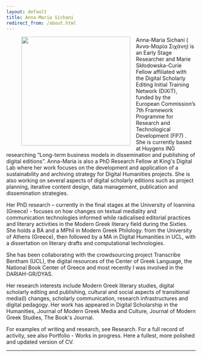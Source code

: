 ```yaml
---
layout: default
title: Anna-Maria Sichani
redirect_from: /about.html
---
```

<figure>
	<img src="../images/anna-maria 07.jpg" width="290px" style="float: left; margin-right: 15px; margin-bottom: 15px;" />
</figure>

Anna-Maria Sichani  ( Άννα-Μαρία Σιχάνη) is an Early Stage Researcher and Marie Skłodowska-Curie Fellow affiliated with the Digital Scholarly Editing Initial Training Network (DiXiT), funded by the European Commission’s 7th Framework Programme for Research and Technological Development (FP7) . She is currently based at Huygens ING researching “Long-term business models in dissemination and publishing of digital editions”. Anna-Maria is also a PhD Research Fellow at King's Digital Lab  where her work focuses on the development and application of a sustainability and archiving strategy for Digital Humanities projects. She is also working on several aspects of digital scholarly editions such as project planning, iterative content design, data management, publication and dissemination strategies.

Her PhD research – currently in the final stages at the University of Ioannina (Greece) - focuses on how changes on textual mediality and communication technologies informed while radicalised editorial practices and literary activities in the Modern Greek literary field during the Sixties. She holds a BA and a MPhil in Modern Greek Philology. from the University of Athens (Greece), then followed by a MA in Digital Humanities in UCL, with a dissertation on literary drafts and computational technologies.

She has been collaborating with the crowdsourcing project Transcribe Bentham (UCL), the digital resources of the Center of Greek Language, the National Book Center of Greece and most recently I was involved in the DARIAH-GR/DYAS.

Her research interests include Modern Greek literary studies, digital scholarly editing and publishing, cultural and social aspects of transitional media(l) changes, scholarly communication, research infrastructures and digital pedagogy. Her work has appeared in Digital Scholarship in the Humanities, Journal of Modern Greek Media and Culture, Journal of Modern Greek Studies, The Book's Journal.

For examples of writing and research, see Research. For a full record of activity, see also Portfolio - Works in progress. Here a fullest, more polished and updated version of CV.

---
